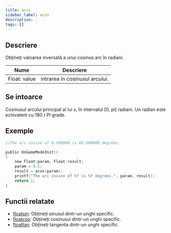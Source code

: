 ```yaml
---
title: acos
sidebar_label: acos
description: .
tags: []
---
```


<LowercaseNote />

## Descriere

Obțineți valoarea inversată a unui cosinus arc în radiani.

| Nume         | Descriere                      |
| ------------ | ------------------------------ |
| Float: value | intrarea în cosinusul arcului. |

## Se intoarce

Cosinusul arcului principal al lui x, în intervalul [0, pi] radiani. Un radian este echivalent cu 180 / PI grade.

## Exemple

```c
//The arc cosine of 0.500000 is 60.000000 degrees.

public OnGameModeInit()
{
    new Float:param, Float:result;
    param = 0.5;
    result = acos(param);
    printf("The arc cosine of %f is %f degrees.", param, result);
    return 1;
}
```

## Functii relatate

- [floatsin](floatsin): Obțineți sinusul dintr-un unghi specific.
- [floatcos](floatcos): Obțineți cosinusul dintr-un unghi specific.
- [floattan](floattan): Obțineți tangenta dintr-un unghi specific.
